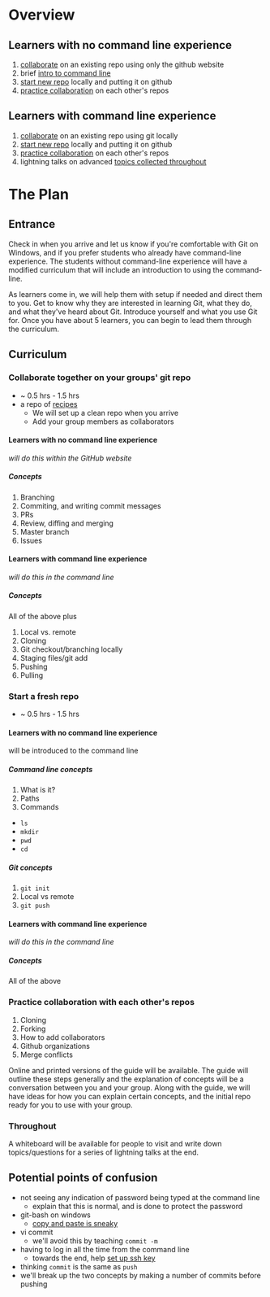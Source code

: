 # Overview

## Learners with no command line experience

1. [collaborate](#collaborate-together-on-your-groups-git-repo) on an existing repo using only the github website
1. brief [intro to command line](#command-line-concepts)
1. [start new repo](#start-a-fresh-repo) locally and putting it on github
1. [practice collaboration](#practice-collaboration-with-each-others-repos) on each other's repos

## Learners with command line experience

1. [collaborate](#collaborate-together-on-your-groups-git-repo) on an existing repo using git locally
1. [start new repo](#start-a-fresh-repo) locally and putting it on github
1. [practice collaboration](#practice-collaboration-with-each-others-repos) on each other's repos
1. lightning talks on advanced [topics collected throughout](#throughout)

# The Plan

## Entrance

Check in when you arrive and let us know if you're comfortable with Git on Windows, and if you prefer students who already have command-line experience. The students without command-line experience will have a modified curriculum that will include an introduction to using the command-line.

As learners come in, we will help them with setup if needed and direct them to you. Get to know why they are interested in learning Git, what they do, and what they've heard about Git.  Introduce yourself and what you use Git for. Once you have about 5 learners, you can begin to lead them through the curriculum.

## Curriculum

### Collaborate together on your groups' git repo
  * ~ 0.5 hrs - 1.5 hrs
  * a repo of [recipes](https://github.com/codeparkhouston/recipes)
    * We will set up a clean repo when you arrive
    * Add your group members as collaborators

#### Learners with no command line experience
*will do this within the GitHub website*

##### Concepts

1. Branching
1. Commiting, and writing commit messages
1. PRs
1. Review, diffing and merging
1. Master branch
1. Issues

#### Learners with command line experience
*will do this in the command line*

##### Concepts
All of the above plus

1. Local vs. remote
1. Cloning
1. Git checkout/branching locally
1. Staging files/git add
1. Pushing
1. Pulling

### Start a fresh repo
  * ~ 0.5 hrs - 1.5 hrs

#### Learners with no command line experience
will be introduced to the command line

##### Command line concepts

1. What is it?
1. Paths
1. Commands
  * `ls`
  * `mkdir`
  * `pwd`
  * `cd`

##### Git concepts

1. `git init`
1. Local vs remote
1. `git push`

#### Learners with command line experience
*will do this in the command line*

##### Concepts

All of the above

### Practice collaboration with each other's repos

1. Cloning
1. Forking
1. How to add collaborators
1. Github organizations
1. Merge conflicts

Online and printed versions of the guide will be available.  The guide will outline these steps generally and the explanation of concepts will be a conversation between you and your group.  Along with the guide, we will have ideas for how you can explain certain concepts, and the initial repo ready for you to use with your group.

### Throughout

A whiteboard will be available for people to visit and write down topics/questions for a series of lightning talks at the end.

## Potential points of confusion

* not seeing any indication of password being typed at the command line
  * explain that this is normal, and is done to protect the password
* git-bash on windows
  * [copy and paste is sneaky](http://stackoverflow.com/questions/2304372/how-do-you-copy-and-paste-into-git-bash)
* vi commit
  * we'll avoid this by teaching `commit -m`
* having to log in all the time from the command line
  * towards the end, help [set up ssh key](https://help.github.com/articles/generating-an-ssh-key/)
* thinking `commit` is the same as `push` 
 * we'll break up the two concepts by making a number of commits before pushing

